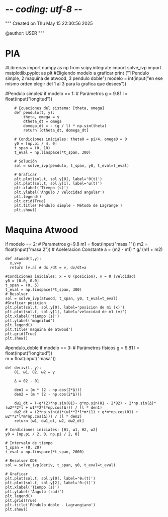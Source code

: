# -*- coding: utf-8 -*-
"""
Created on Thu May 15 22:30:56 2025

@author: USER
"""

# PIA
#Librerias
import numpy as np
from scipy.integrate import solve_ivp
import matplotlib.pyplot as plt
#Eligiendo modelo a graficar
print ("1 Pendulo simple, 2 maquina de atwood, 3 pendulo doble")
modelo = int(input("en ese mismo orden elegir del 1 al 3 para la grafica que desees"))

#Pendulo simple#
if modelo == 1:	
		# Parámetros
        g = 9.81
        l = float(input("longitud"))  
        
        # Ecuaciones del sistema: [theta, omega]
        def pendulo(t, y):
            theta, omega = y
            dtheta_dt = omega
            domega_dt = - (g / l) * np.sin(theta)
            return [dtheta_dt, domega_dt]
        
        # Condiciones iniciales: theta0 = pi/4, omega0 = 0
        y0 = [np.pi / 4, 0]
        t_span = (0, 10)
        t_eval = np.linspace(*t_span, 300)
        
        # Solución
        sol = solve_ivp(pendulo, t_span, y0, t_eval=t_eval)
        
        # Graficar
        plt.plot(sol.t, sol.y[0], label='θ(t)')
        plt.plot(sol.t, sol.y[1], label='ω(t)')
        plt.xlabel('Tiempo (s)')
        plt.ylabel('Ángulo / Velocidad angular')
        plt.legend()
        plt.grid(True)
        plt.title('Péndulo simple - Método de Lagrange')
        plt.show()

# Maquina Atwood
if modelo == 2:
    # Parametros
    g=9.8
    m1 = float(input("masa 1"))
    m2 = float(input("masa 2"))
    # Aceleracion Constante
    a = (m2 - m1) * g/ (m1 + m2)

    def atwood(t,y):
      x,v=y
      return [v,a] # dx /dt = v, dv/dt=a

    #Condiciones iniciales: x = 0 (posicion), v = 0 (velcidad)
    y0 = [0.0, 0.0]
    t_span = (0, 5)
    t_eval = np.linspace(*t_span, 300)
    # Resolver
    sol = solve_ivp(atwood, t_span, y0, t_eval=t_eval)
    #Graficar posicion
    plt.plot(sol.t, sol.y[0], label='posicion de m1 (x)')
    plt.plot(sol.t, sol.y[1], label='velocidad de m1 (v)')
    plt.xlabel('tiempo (s)')
    plt.ylabel('magnitud')
    plt.legend()
    plt.title('maquina de atwood')
    plt.grid(True)
    plt.show()
  
#pendulo_doble
if modelo == 3:
    # Parámetros físicos
    g = 9.81
    l = float(input("longitud"))  
    m = float(input("masa"))  
    
    def deriv(t, y):
        θ1, ω1, θ2, ω2 = y
    
        Δ = θ2 - θ1
    
        den1 = (m * (2 - np.cos(2*Δ)))
        den2 = (m * (2 - np.cos(2*Δ)))
    
        dω1_dt = (-g*(2)*np.sin(θ1)- g*np.sin(θ1 - 2*θ2) - 2*np.sin(Δ)*(ω2**2*l + ω1**2*l*np.cos(Δ))) / (l * den1)
        dω2_dt = (2*np.sin(Δ)*(ω1**2*l*m*(1) + g*m*np.cos(θ1) + ω2**2*l*m*np.cos(Δ))) / (l * den2)
        return [ω1, dω1_dt, ω2, dω2_dt]

    # Condiciones iniciales: [θ1, ω1, θ2, ω2]
    y0 = [np.pi / 2, 0, np.pi / 2, 0]
    
    # Intervalo de tiempo
    t_span = (0, 20)
    t_eval = np.linspace(*t_span, 2000)
    
    # Resolver ODE
    sol = solve_ivp(deriv, t_span, y0, t_eval=t_eval)
    
    # Graficar
    plt.plot(sol.t, sol.y[0], label='θ₁(t)')
    plt.plot(sol.t, sol.y[2], label='θ₂(t)')
    plt.xlabel('Tiempo (s)')
    plt.ylabel('Ángulo (rad)')
    plt.legend()
    plt.grid(True)
    plt.title('Péndulo doble - Lagrangiano')
    plt.show()
